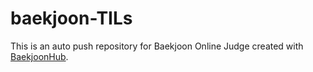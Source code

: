 # baekjoon-TILs
This is an auto push repository for Baekjoon Online Judge created with [BaekjoonHub](https://github.com/BaekjoonHub/BaekjoonHub).
